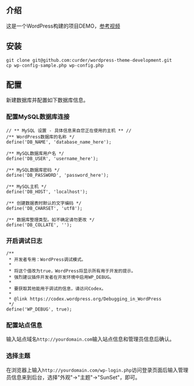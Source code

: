## 介绍

这是一个WordPress构建的项目DEMO，[参考视频](https://www.youtube.com/watch?v=ViZLtFIcSfo&list=PLriKzYyLb28kpEnFFi9_vJWPf5-_7d3rX)

## 安装

```
git clone git@github.com:curder/wordpress-theme-development.git
cp wp-config-sample.php wp-config.php
```

## 配置

新建数据库并配置如下数据库信息。

### 配置MySQL数据库连接
```
// ** MySQL 设置 - 具体信息来自您正在使用的主机 ** //
/** WordPress数据库的名称 */
define('DB_NAME', 'database_name_here');

/** MySQL数据库用户名 */
define('DB_USER', 'username_here');

/** MySQL数据库密码 */
define('DB_PASSWORD', 'password_here');

/** MySQL主机 */
define('DB_HOST', 'localhost');

/** 创建数据表时默认的文字编码 */
define('DB_CHARSET', 'utf8');

/** 数据库整理类型。如不确定请勿更改 */
define('DB_COLLATE', '');
```

### 开启调试日志
```
/**
 * 开发者专用：WordPress调试模式。
 *
 * 将这个值改为true，WordPress将显示所有用于开发的提示。
 * 强烈建议插件开发者在开发环境中启用WP_DEBUG。
 *
 * 要获取其他能用于调试的信息，请访问Codex。
 *
 * @link https://codex.wordpress.org/Debugging_in_WordPress
 */
define('WP_DEBUG', true);
```

### 配置站点信息

输入站点域名`http://yourdomain.com`输入站点信息和管理员信息后确认。

### 选择主题

在浏览器上输入`http://yourdomain.com/wp-login.php`访问登录页面后输入管理员信息来到后台，选择"外观"->"主题"->"SunSet"，即可。
